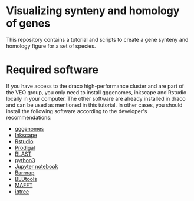 # Visualizing synteny and homology of genes

This repository contains a tutorial and scripts to create a gene synteny and homology figure for a set of species. 

# Required software

If you have access to the draco high-performance cluster and are part of the VEO group, you only need to install gggenomes, inkscape and Rstudio locally in your computer. The other software are already installed in draco and can be used as mentioned in this tutorial. In other cases, you should install the following software according to the developer's recommendations:

- [gggenomes](https://github.com/thackl/gggenomes)
- [Inkscape](https://wiki.inkscape.org/wiki/Installing_Inkscape)
- [Rstudio](https://posit.co/download/rstudio-desktop/)
- [Prodigal](https://github.com/hyattpd/Prodigal) 
- [BLAST](https://ftp.ncbi.nlm.nih.gov/blast/executables/blast+/LATEST/)
- [python3](https://www.python.org/downloads/) 
- [Jupyter notebook](https://jupyter.org/install)
- [Barrnap](https://github.com/tseemann/barrnap)
- [BEDtools](https://bedtools.readthedocs.io/en/latest/index.html)
- [MAFFT](https://mafft.cbrc.jp/alignment/software/installation_without_root.html)
- [iqtree](http://www.iqtree.org/)

